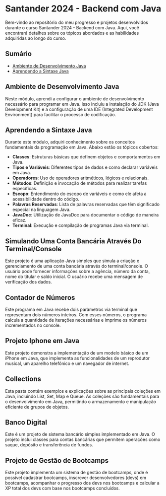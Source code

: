# Santander 2024 - Backend com Java

Bem-vindo ao repositório do meu progresso e projetos desenvolvidos durante o curso Santander 2024 - Backend com Java. Aqui, você encontrará detalhes sobre os tópicos abordados e as habilidades adquiridas ao longo do curso.

## Sumário

- [Ambiente de Desenvolvimento Java](#ambiente-de-desenvolvimento-java)
- [Aprendendo a Sintaxe Java](#aprendendo-a-sintaxe-java)

## Ambiente de Desenvolvimento Java

Neste módulo, aprendi a configurar o ambiente de desenvolvimento necessário para programar em Java. Isso incluiu a instalação do JDK (Java Development Kit) e a configuração de uma IDE (Integrated Development Environment) para facilitar o processo de codificação.

## Aprendendo a Sintaxe Java

Durante este módulo, adquiri conhecimento sobre os conceitos fundamentais da programação em Java. Abaixo estão os tópicos cobertos:

- **Classes**: Estruturas básicas que definem objetos e comportamentos em Java.
- **Tipos e Variáveis**: Diferentes tipos de dados e como declarar variáveis em Java.
- **Operadores**: Uso de operadores aritméticos, lógicos e relacionais.
- **Métodos**: Definição e invocação de métodos para realizar tarefas específicas.
- **Escopo**: Entendimento do escopo de variáveis e como ele afeta a acessibilidade dentro do código.
- **Palavras Reservadas**: Lista de palavras reservadas que têm significado especial na linguagem Java.
- **JavaDoc**: Utilização de JavaDoc para documentar o código de maneira eficaz.
- **Terminal**: Execução e compilação de programas Java via terminal.

## Simulando Uma Conta Bancária Através Do Terminal/Console
Este projeto é uma aplicação Java simples que simula a criação e gerenciamento de uma conta bancária através do terminal/console. O usuário pode fornecer informações sobre a agência, número da conta, nome do titular e saldo inicial. O usuário recebe uma mensagem de verificação dos dados.

## Contador de Números
Este programa em Java recebe dois parâmetros via terminal que representam dois números inteiros. 
Com esses números, o programa calcula a quantidade de iterações necessárias e imprime os números incrementados no console.

## Projeto Iphone em Java

Este projeto demonstra a implementação de um modelo básico de um iPhone em Java, que implementa as funcionalidades de um reprodutor musical, um aparelho telefônico e um navegador de internet.

## Collections 

Esta pasta contém exemplos e explicações sobre as principais coleções em Java, incluindo List, Set, Map e Queue. As coleções são fundamentais para o desenvolvimento em Java, permitindo o armazenamento e manipulação eficiente de grupos de objetos.

## Banco Digital

Este é um projeto de sistema bancário simples implementado em Java. O projeto inclui classes para contas bancárias que permitem operações como saque, depósito e transferência de fundos.

## Projeto de Gestão de Bootcamps
Este projeto implementa um sistema de gestão de bootcamps, onde é possível cadastrar bootcamps, inscrever desenvolvedores (devs) em bootcamps, acompanhar o progresso dos devs nos bootcamps e calcular a XP total dos devs com base nos bootcamps concluídos.

